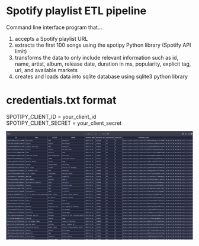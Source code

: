 # Spotify playlist ETL pipeline
Command line interface program that...
1) accepts a Spotify playlist URL
2) extracts the first 100 songs using the spotipy Python library (Spotify API limit) 
3) transforms the data to only include relevant information such as id, name, artist, album, release date, duration in ms, popularity, explicit tag, url, and available markets
4) creates and loads data into sqlite database using sqlite3 python library

# credentials.txt format
SPOTIPY_CLIENT_ID = your_client_id<br>
SPOTIPY_CLIENT_SECRET = your_client_secret

![Example Image](images/example.png)